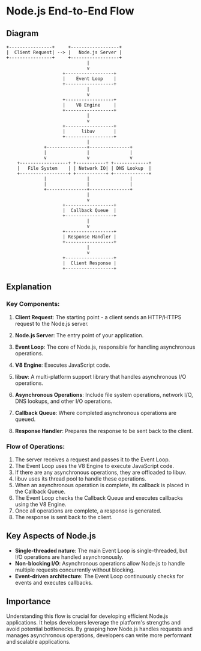# Node.js End-to-End Flow

## Diagram

```
+----------------+     +------------------+
|  Client Request| --> |   Node.js Server |
+----------------+     +------------------+
                              |
                              v
                     +------------------+
                     |    Event Loop    |
                     +------------------+
                              |
                              v
                     +------------------+
                     |    V8 Engine     |
                     +------------------+
                              |
                              v
                     +------------------+
                     |      libuv       |
                     +------------------+
                              |
              +---------------+---------------+
              |               |               |
              v               v               v
    +------------------+ +-----------+ +-------------+
    |   File System    | | Network IO| | DNS Lookup  |
    +------------------+ +-----------+ +-------------+
              |               |               |
              |               |               |
              +---------------+---------------+
                              |
                              v
                     +------------------+
                     |  Callback Queue  |
                     +------------------+
                              |
                              v
                     +------------------+
                     | Response Handler |
                     +------------------+
                              |
                              v
                     +------------------+
                     |  Client Response |
                     +------------------+
```

## Explanation

### Key Components:

1. **Client Request**: The starting point - a client sends an HTTP/HTTPS request to the Node.js server.

2. **Node.js Server**: The entry point of your application.

3. **Event Loop**: The core of Node.js, responsible for handling asynchronous operations.

4. **V8 Engine**: Executes JavaScript code.

5. **libuv**: A multi-platform support library that handles asynchronous I/O operations.

6. **Asynchronous Operations**: Include file system operations, network I/O, DNS lookups, and other I/O operations.

7. **Callback Queue**: Where completed asynchronous operations are queued.

8. **Response Handler**: Prepares the response to be sent back to the client.

### Flow of Operations:

1. The server receives a request and passes it to the Event Loop.
2. The Event Loop uses the V8 Engine to execute JavaScript code.
3. If there are any asynchronous operations, they are offloaded to libuv.
4. libuv uses its thread pool to handle these operations.
5. When an asynchronous operation is complete, its callback is placed in the Callback Queue.
6. The Event Loop checks the Callback Queue and executes callbacks using the V8 Engine.
7. Once all operations are complete, a response is generated.
8. The response is sent back to the client.

## Key Aspects of Node.js

- **Single-threaded nature**: The main Event Loop is single-threaded, but I/O operations are handled asynchronously.
- **Non-blocking I/O**: Asynchronous operations allow Node.js to handle multiple requests concurrently without blocking.
- **Event-driven architecture**: The Event Loop continuously checks for events and executes callbacks.

## Importance

Understanding this flow is crucial for developing efficient Node.js applications. It helps developers leverage the platform's strengths and avoid potential bottlenecks. By grasping how Node.js handles requests and manages asynchronous operations, developers can write more performant and scalable applications.

